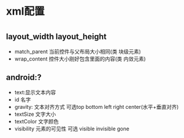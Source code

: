 # xml配置
#
## layout_width layout_height
* match_parent 当前控件与父布局大小相同(类 块级元素)
* wrap_content 控件大小刚好包含里面的内容(类 内敛元素)
## android:?
* text:显示文本内容
* id 名字
* gravity: 文本对齐方式 可选top bottom left right center(水平+垂直对齐)
* textSize 文字大小
* textColor 文字颜色
* visibility 元素的可见性 可选 visible invisible gone
